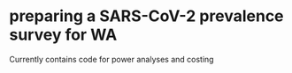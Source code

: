 
# preparing a SARS-CoV-2 prevalence survey for WA

Currently contains code for power analyses and costing
